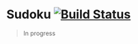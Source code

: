 # Sudoku [![Build Status](https://github.com/willwalker753/sudoku/actions/workflows/gh-pages.yml/badge.svg)](https://github.com/willwalker753/sudoku/actions/workflows/pages/pages-build-deployment)

> In progress
